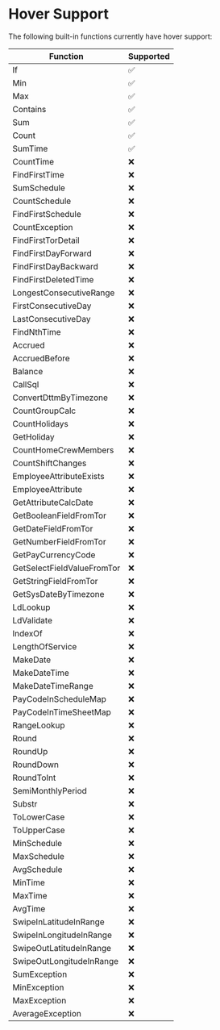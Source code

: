 # Hover Support

The following built-in functions currently have hover support:

| Function                   | Supported |
| -------------------------- | --------- |
| If                         | ✅        |
| Min                        | ✅        |
| Max                        | ✅        |
| Contains                   | ✅        |
| Sum                        | ✅        |
| Count                      | ✅        |
| SumTime                    | ✅        |
| CountTime                  | :x:       |
| FindFirstTime              | :x:       |
| SumSchedule                | :x:       |
| CountSchedule              | :x:       |
| FindFirstSchedule          | :x:       |
| CountException             | :x:       |
| FindFirstTorDetail         | :x:       |
| FindFirstDayForward        | :x:       |
| FindFirstDayBackward       | :x:       |
| FindFirstDeletedTime       | :x:       |
| LongestConsecutiveRange    | :x:       |
| FirstConsecutiveDay        | :x:       |
| LastConsecutiveDay         | :x:       |
| FindNthTime                | :x:       |
| Accrued                    | :x:       |
| AccruedBefore              | :x:       |
| Balance                    | :x:       |
| CallSql                    | :x:       |
| ConvertDttmByTimezone      | :x:       |
| CountGroupCalc             | :x:       |
| CountHolidays              | :x:       |
| GetHoliday                 | :x:       |
| CountHomeCrewMembers       | :x:       |
| CountShiftChanges          | :x:       |
| EmployeeAttributeExists    | :x:       |
| EmployeeAttribute          | :x:       |
| GetAttributeCalcDate       | :x:       |
| GetBooleanFieldFromTor     | :x:       |
| GetDateFieldFromTor        | :x:       |
| GetNumberFieldFromTor      | :x:       |
| GetPayCurrencyCode         | :x:       |
| GetSelectFieldValueFromTor | :x:       |
| GetStringFieldFromTor      | :x:       |
| GetSysDateByTimezone       | :x:       |
| LdLookup                   | :x:       |
| LdValidate                 | :x:       |
| IndexOf                    | :x:       |
| LengthOfService            | :x:       |
| MakeDate                   | :x:       |
| MakeDateTime               | :x:       |
| MakeDateTimeRange          | :x:       |
| PayCodeInScheduleMap       | :x:       |
| PayCodeInTimeSheetMap      | :x:       |
| RangeLookup                | :x:       |
| Round                      | :x:       |
| RoundUp                    | :x:       |
| RoundDown                  | :x:       |
| RoundToInt                 | :x:       |
| SemiMonthlyPeriod          | :x:       |
| Substr                     | :x:       |
| ToLowerCase                | :x:       |
| ToUpperCase                | :x:       |
| MinSchedule                | :x:       |
| MaxSchedule                | :x:       |
| AvgSchedule                | :x:       |
| MinTime                    | :x:       |
| MaxTime                    | :x:       |
| AvgTime                    | :x:       |
| SwipeInLatitudeInRange     | :x:       |
| SwipeInLongitudeInRange    | :x:       |
| SwipeOutLatitudeInRange    | :x:       |
| SwipeOutLongitudeInRange   | :x:       |
| SumException               | :x:       |
| MinException               | :x:       |
| MaxException               | :x:       |
| AverageException           | :x:       |
